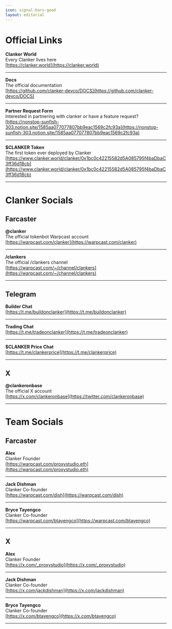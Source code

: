```yaml
---
icon: signal-bars-good
layout: editorial
---
```


# Official Links

**Clanker World**\
Every Clanker lives here\
[https://clanker.world](https://clanker.world)

***

**Docs**\
The official documentation\
[https://github.com/clanker-devco/DOCS](https://github.com/clanker-devco/DOCS)

***

**Partner Request Form**\
Interested in partnering with clanker or have a feature request?\
[https://nonstop-sunfish-303.notion.site/1585aa077077807bb9eac1569c2fc93a](https://nonstop-sunfish-303.notion.site/1585aa077077807bb9eac1569c2fc93a)

***

**$CLANKER Token**\
The first token ever deployed by Clanker\
[https://www.clanker.world/clanker/0x1bc0c42215582d5A085795f4baDbaC3ff36d1Bcb](https://www.clanker.world/clanker/0x1bc0c42215582d5A085795f4baDbaC3ff36d1Bcb)

***

# Clanker Socials

## Farcaster

**@clanker**\
The official tokenbot Warpcast account\
[https://warpcast.com/clanker](https://warpcast.com/clanker)

***

**/clankers**\
The official /clankers channel\
[https://warpcast.com/~/channel/clankers](https://warpcast.com/~/channel/clankers)

***

## Telegram

**Builder Chat**\
[https://t.me/buildonclanker](https://t.me/buildonclanker)

***

**Trading Chat**\
[https://t.me/tradeonclanker](https://t.me/tradeonclanker)

***

**$CLANKER Price Chat**\
[https://t.me/clankerprice](https://t.me/clankerprice)

***

## X

**@clankeronbase**\
The official X account\
[https://x.com/clankeronbase](https://twitter.com/clankeronbase)

***

# Team Socials

## Farcaster

**Alex**\
Clanker Founder\
[https://warpcast.com/proxystudio.eth](https://warpcast.com/proxystudio.eth)

***

**Jack Dishman**\
Clanker Co-founder\
[https://warpcast.com/dish](https://warpcast.com/dish)

***

**Bryce Tayengco**\
Clanker Co-founder\
[https://warpcast.com/btayengco](https://warpcast.com/btayengco)

***

## X

**Alex**\
Clanker Founder\
[https://x.com/_proxystudio](https://x.com/_proxystudio)

***

**Jack Dishman**\
Clanker Co-founder\
[https://x.com/jackdishman](https://x.com/jackdishman)

***

**Bryce Tayengco**\
Clanker Co-founder\
[https://x.com/btayengco](https://x.com/btayengco)

***